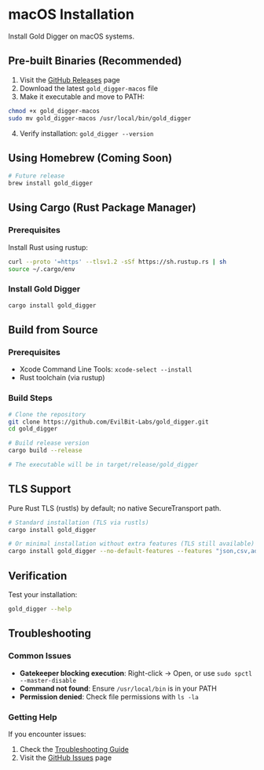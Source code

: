 # macOS Installation

Install Gold Digger on macOS systems.

## Pre-built Binaries (Recommended)

1. Visit the [GitHub Releases](https://github.com/EvilBit-Labs/gold_digger/releases) page
2. Download the latest `gold_digger-macos` file
3. Make it executable and move to PATH:

```bash
chmod +x gold_digger-macos
sudo mv gold_digger-macos /usr/local/bin/gold_digger
```

4. Verify installation: `gold_digger --version`

## Using Homebrew (Coming Soon)

```bash
# Future release
brew install gold_digger
```

## Using Cargo (Rust Package Manager)

### Prerequisites

Install Rust using rustup:

```bash
curl --proto '=https' --tlsv1.2 -sSf https://sh.rustup.rs | sh
source ~/.cargo/env
```

### Install Gold Digger

```bash
cargo install gold_digger
```

## Build from Source

### Prerequisites

- Xcode Command Line Tools: `xcode-select --install`
- Rust toolchain (via rustup)

### Build Steps

```bash
# Clone the repository
git clone https://github.com/EvilBit-Labs/gold_digger.git
cd gold_digger

# Build release version
cargo build --release

# The executable will be in target/release/gold_digger
```

## TLS Support

Pure Rust TLS (rustls) by default; no native SecureTransport path.

```bash
# Standard installation (TLS via rustls)
cargo install gold_digger

# Or minimal installation without extra features (TLS still available)
cargo install gold_digger --no-default-features --features "json,csv,additional_mysql_types,verbose"
```

## Verification

Test your installation:

```bash
gold_digger --help
```

## Troubleshooting

### Common Issues

- **Gatekeeper blocking execution**: Right-click → Open, or use `sudo spctl --master-disable`
- **Command not found**: Ensure `/usr/local/bin` is in your PATH
- **Permission denied**: Check file permissions with `ls -la`

### Getting Help

If you encounter issues:

1. Check the [Troubleshooting Guide](../troubleshooting/README.md)
2. Visit the [GitHub Issues](https://github.com/EvilBit-Labs/gold_digger/issues) page
